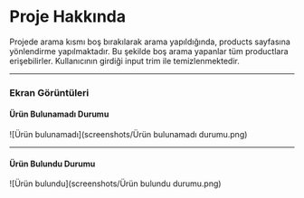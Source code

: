 # Proje Hakkında

Projede arama kısmı boş bırakılarak arama yapıldığında, products sayfasına yönlendirme yapılmaktadır. Bu şekilde boş arama yapanlar tüm productlara erişebilirler. Kullanıcının girdiği input trim ile temizlenmektedir.

---

### Ekran Görüntüleri

#### Ürün Bulunamadı Durumu

![Ürün bulunamadı](screenshots/Ürün bulunamadı durumu.png)

---

#### Ürün Bulundu Durumu

![Ürün bulundu](screenshots/Ürün bulundu durumu.png)